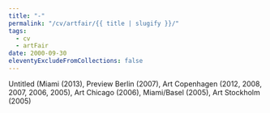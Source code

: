 ```yaml
---
title: "-"
permalink: "/cv/artfair/{{ title | slugify }}/"
tags:
  - cv
  - artFair
date: 2000-09-30
eleventyExcludeFromCollections: false
---
```


Untitled (Miami (2013), Preview Berlin (2007), Art Copenhagen (2012, 2008, 2007, 2006, 2005), Art Chicago (2006), Miami/Basel (2005), Art Stockholm (2005) 